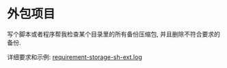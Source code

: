 # 外包项目

写个脚本或者程序帮我检查某个目录里的所有备份压缩包, 并且删除不符合要求的备份.

详细要求和示例: [requirement-storage-sh-ext.log](./requirement-storage-sh-ext.log)

